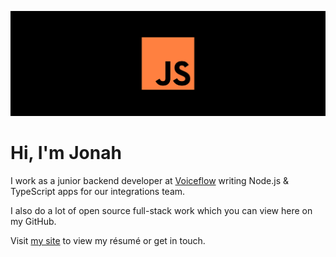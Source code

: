 ![JS](./banner.svg)

# Hi, I'm Jonah

I work as a junior backend developer at [Voiceflow](https://www.voiceflow.com/) writing Node.js & TypeScript apps for our integrations team.

I also do a lot of open source full-stack work which you can view here on my GitHub.

Visit [my site](https://jonahsnider.com) to view my résumé or get in touch.
